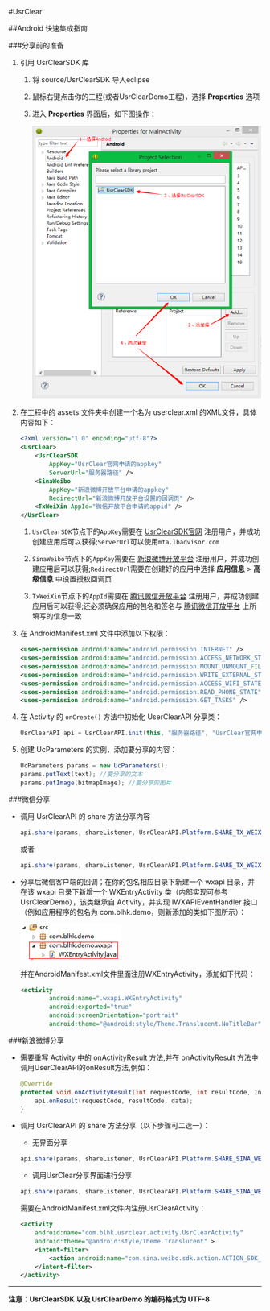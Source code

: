 #UsrClear

##Android 快速集成指南

###分享前的准备

1. 引用 UsrClearSDK 库
	1. 将 source/UsrClearSDK 导入eclipse
	2. 鼠标右键点击你的工程(或者UsrClearDemo工程)，选择 **Properties** 选项
	3. 进入 **Properties** 界面后，如下图操作：
	
		![UserClear](images/properties.png)

2. 在工程中的 assets 文件夹中创建一个名为 userclear.xml 的XML文件，具体内容如下：

	```xml
	<?xml version="1.0" encoding="utf-8"?>
	<UsrClear>
		<UsrClearSDK
			AppKey="UsrClear官网申请的appkey"
			ServerUrl="服务器路径" />
		<SinaWeibo
			AppKey="新浪微博开放平台申请的appkey"
			RedirectUrl="新浪微博开放平台设置的回调页" />
		<TxWeiXin AppId="微信开放平台申请的appid" />
	</UsrClear>
	```

	1. `UsrClearSDK`节点下的`AppKey`需要在 [UsrClearSDK官网](http://mta.lbadvisor.com/) 注册用户，并成功创建应用后可以获得;`ServerUrl`可以使用`mta.lbadvisor.com`

	2. `SinaWeibo`节点下的`AppKey`需要在 [新浪微博开放平台](http://open.weibo.com/) 注册用户，并成功创建应用后可以获得;`RedirectUrl`需要在创建好的应用中选择 **应用信息** > **高级信息** 中设置授权回调页

	3. `TxWeiXin`节点下的`AppId`需要在 [腾讯微信开放平台](https://open.weixin.qq.com/) 注册用户，并成功创建应用后可以获得;还必须确保应用的包名和签名与 [腾讯微信开放平台](https://open.weixin.qq.com/) 上所填写的信息一致

3. 在 AndroidManifest.xml 文件中添加以下权限：

	```xml
	<uses-permission android:name="android.permission.INTERNET" />
	<uses-permission android:name="android.permission.ACCESS_NETWORK_STATE" />
	<uses-permission android:name="android.permission.MOUNT_UNMOUNT_FILESYSTEMS"/>
	<uses-permission android:name="android.permission.WRITE_EXTERNAL_STORAGE" />
	<uses-permission android:name="android.permission.ACCESS_WIFI_STATE" />
	<uses-permission android:name="android.permission.READ_PHONE_STATE" />
	<uses-permission android:name="android.permission.GET_TASKS" />
	```

4. 在 Activity 的 `onCreate()` 方法中初始化 UserClearAPI 分享类：

	```java
	UsrClearAPI api = UsrClearAPI.init(this, "服务器路径", "UsrClear官网申请的appkey");
	```

5. 创建 UcParameters 的实例，添加要分享的内容：

	```java
	UcParameters params = new UcParameters();
	params.putText(text); //要分享的文本
	params.putImage(bitmapImage); //要分享的图片
	```

###微信分享

* 调用 UsrClearAPI 的 share 方法分享内容

	```java
	api.share(params, shareListener, UsrClearAPI.Platform.SHARE_TX_WEIXIN_FRIENDS); //分享到微信朋友圈
	```	

	或者

	```java
	api.share(params, shareListener, UsrClearAPI.Platform.SHARE_TX_WEIXIN_FRIEND); //分享到微信好友
	```


* 分享后微信客户端的回调；在你的包名相应目录下新建一个 wxapi 目录，并在该 wxapi 目录下新增一个 WXEntryActivity 类（内部实现可参考UsrClearDemo），该类继承自 Activity，并实现 IWXAPIEventHandler 接口（例如应用程序的包名为 com.blhk.demo，则新添加的类如下图所示）：

	![UserClear](images/wx.png)

	并在AndroidManifest.xml文件里面注册WXEntryActivity，添加如下代码：
	
	```xml
	<activity
            android:name=".wxapi.WXEntryActivity"
            android:exported="true"
            android:screenOrientation="portrait"
            android:theme="@android:style/Theme.Translucent.NoTitleBar" />
	```

###新浪微博分享

* 需要重写 Activity 中的 onActivityResult 方法,并在 onActivityResult 方法中调用UserClearAPI的onResult方法,例如：

	```java
	@Override
	protected void onActivityResult(int requestCode, int resultCode, Intent data) {
		api.onResult(requestCode, resultCode, data);
	}
	```

* 调用 UsrClearAPI 的 share 方法分享（以下步骤可二选一）：

	* 无界面分享

	```java
	api.share(params, shareListener, UsrClearAPI.Platform.SHARE_SINA_WEIBO_NO_DIALOG); //无界面分享至新浪微博
	```
	
	* 调用UsrClear分享界面进行分享

	```java
	api.share(params, shareListener, UsrClearAPI.Platform.SHARE_SINA_WEIBO_DIALOG); //跳转UsrClear界面分享至新浪微博
	```
	
	需要在AndroidManifest.xml文件内注册UsrClearActivity：
		
	```xml
	<activity
	    android:name="com.blhk.usrclear.activity.UsrClearActivity"
	    android:theme="@android:style/Theme.Translucent" >
	    <intent-filter>
	        <action android:name="com.sina.weibo.sdk.action.ACTION_SDK_REQ_ACTIVITY" />
	    </intent-filter>
	</activity>
	```

---

**注意：UsrClearSDK 以及 UsrClearDemo 的编码格式为 UTF-8**
